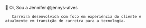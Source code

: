   👋   Oi, Sou a Jennifer @jennys-alves
    
       Carreira desenvolvida com foco em experiência do cliente e atualmente em transição de carreira para a tecnologia.
    
